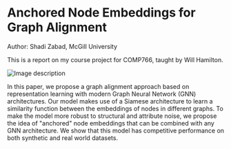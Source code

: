 # Anchored Node Embeddings for Graph Alignment

Author: Shadi Zabad,
McGill University

This is a report on my course project for COMP766, taught by Will Hamilton.

![Image description](https://github.com/shz9/graph-alignment/blob/master/model_overview.png)

In this paper, we propose a graph alignment approach based on representation learning with modern Graph Neural Network (GNN) architectures. Our model makes use of a Siamese architecture to learn a similarity function between the embeddings of nodes in different graphs. To make the model more robust to structural and attribute noise, we propose the idea of "anchored" node embeddings that can be combined with any GNN architecture. We show that this model has competitive performance on both synthetic and real world datasets.

